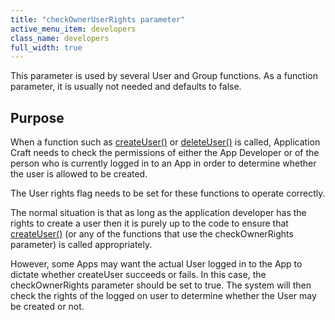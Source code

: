 ```yaml
---
title: "checkOwnerUserRights parameter"
active_menu_item: developers
class_name: developers
full_width: true
---
```



This parameter is used by several User and Group functions. As a function parameter, it is usually not needed and defaults to false.

## Purpose

When a function such as [createUser()](/developers/documentation/scripting-apis/server-side-api/sys-object/user-management/createuser) or [deleteUser()](/developers/documentation/scripting-apis/server-side-api/sys-object/user-management/deleteuser) is called, Application Craft needs to check the permissions of either the App Developer or of the person who is currently logged in to an App in order to determine whether the user is allowed to be created.

The User rights flag needs to be set for these functions to operate correctly.

The normal situation is that as long as the application developer has the rights to create a user then it is purely up to the code to ensure that [createUser()](/developers/documentation/scripting-apis/server-side-api/sys-object/user-management/createuser) (or any of the functions that use the checkOwnerRights parameter) is called appropriately.

However, some Apps may want the actual User logged in to the App to dictate whether createUser succeeds or fails. In this case, the checkOwnerRights parameter should be set to true. The system will then check the rights of the logged on user to determine whether the User may be created or not.


